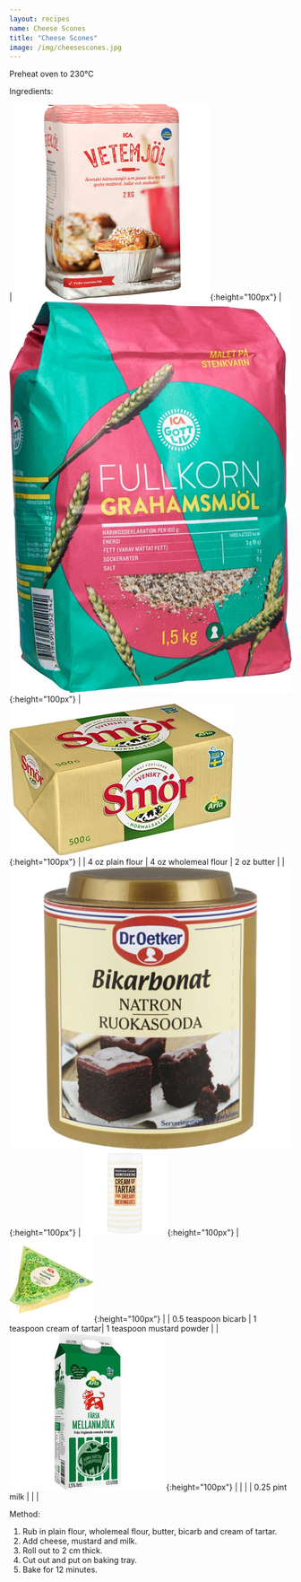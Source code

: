 ```yaml
---
layout: recipes
name: Cheese Scones
title: "Cheese Scones"
image: /img/cheesescones.jpg
---
```


Preheat oven to 230°C

Ingredients:

| ![Flour](/img/flour.jpg){:height="100px"} | ![Wholemeal flour](/img/wholemealflour.jpg){:height="100px"} | ![Butter](/img/butter.jpg){:height="100px"} |
| 4 oz plain flour | 4 oz wholemeal flour | 2 oz butter |
| ![Bicarb](/img/bicarb.jpg){:height="100px"} | ![Cream of tartar](/img/creamoftartar.jpg){:height="100px"} | ![Cheese](/img/cheese.jpg){:height="100px"} |
| 0.5 teaspoon bicarb | 1 teaspoon cream of tartar| 1 teaspoon mustard powder |
| ![Milk](/img/milk.jpg){:height="100px"} |  |  |
| 0.25 pint milk |  |  |

Method:
1. Rub in plain flour, wholemeal flour, butter, bicarb and cream of tartar.
2. Add cheese, mustard and milk.
3. Roll out to 2 cm thick.
4. Cut out and put on baking tray.
5. Bake for 12 minutes.